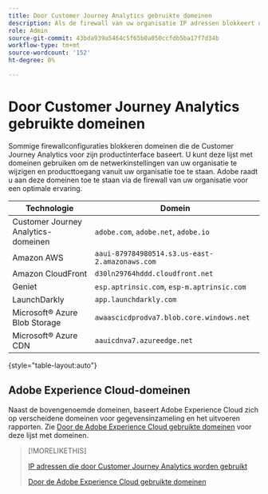 ```yaml
---
title: Door Customer Journey Analytics gebruikte domeinen
description: Als de firewall van uw organisatie IP adressen blokkeert die uit Adobe voortkomen, gebruik deze lijst om uw firewallmontages bij te werken.
role: Admin
source-git-commit: 43bda939a5464c5f65b0a050ccfdb5ba17f7d34b
workflow-type: tm+mt
source-wordcount: '152'
ht-degree: 0%

---
```


# Door Customer Journey Analytics gebruikte domeinen

Sommige firewallconfiguraties blokkeren domeinen die de Customer Journey Analytics voor zijn productinterface baseert. U kunt deze lijst met domeinen gebruiken om de netwerkinstellingen van uw organisatie te wijzigen en producttoegang vanuit uw organisatie toe te staan. Adobe raadt u aan deze domeinen toe te staan via de firewall van uw organisatie voor een optimale ervaring.

| Technologie | Domein |
| --- | --- |
| Customer Journey Analytics-domeinen | `adobe.com`, `adobe.net`, `adobe.io` |
| Amazon AWS | `aaui-879784980514.s3.us-east-2.amazonaws.com` |
| Amazon CloudFront | `d30ln29764hddd.cloudfront.net` |
| Geniet | `esp.aptrinsic.com`, `esp-m.aptrinsic.com` |
| LaunchDarkly | `app.launchdarkly.com` |
| Microsoft® Azure Blob Storage | `awaascicdprodva7.blob.core.windows.net` |
| Microsoft® Azure CDN | `aauicdnva7.azureedge.net` |

{style="table-layout:auto"}

## Adobe Experience Cloud-domeinen

Naast de bovengenoemde domeinen, baseert Adobe Experience Cloud zich op verscheidene domeinen voor gegevensinzameling en het uitvoeren rapporten. Zie [Door de Adobe Experience Cloud gebruikte domeinen](https://experienceleague.adobe.com/en/docs/core-services/interface/data-collection/domains) voor deze lijst met domeinen.

>[!MORELIKETHIS]
>
>[IP adressen die door Customer Journey Analytics worden gebruikt](ip-addresses.md)
>
>[Door de Adobe Experience Cloud gebruikte domeinen](https://experienceleague.adobe.com/en/docs/core-services/interface/data-collection/domains)